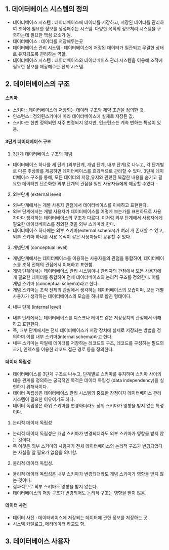 ## 1. 데이터베이스 시스템의 정의

- 데이터베이스 시스템 : 데이터베이스에 데이터를 저장하고, 저장된 데이터를 관리하여 조직에 필요한 정보를 생성해주는 시스템. 다양한 목적의 정보처리 시스템을 구축하는데 필요한 핵심 요소가 됨.
- 데이터베이스 : 데이터를 저장해두는곳
- 데이터베이스 관리 시스템 : 데이터베이스에 저장된 데이터가 일관되고 무결한 상태로 유지되도록 괸리하는 역할.
- 데이터베이스 시스템 : 데이터베이스와 데이터베이스 관리 시스템을 이용해 조작에 필요한 정보를 제공해주는 전체 시스템.







## 2. 데이터베이스의 구조

#### 스키마

- 스키마 : 데이터베이스에 저장되는 데이터 구조와 제약 조건을 정의한 것.
- 인스턴스 : 정의된스키마에 따라 데이터베이스에 실제로 저장된 값.
- 스키마는 한번 정의되면 자주 변경되지 않지만, 인스턴스는 계속 변하는 특성이 있음.

#### 3단계 데이터베이스 구조

1. 3단계 데이터베이스 구조의 개념

- 데이터베이스 하나를 세 단계 (외부단계, 개념 단계, 내부 단계)로 나누고, 각 단계별로 다른 추상화를 제공하면 데이터베이스를 효과적으로 관리할 수 있다. 3단계 데이터베이스 구조를 통해, 모든 데이터의 저장,유지와 관련된 복잡한 내용을 숨기고 필요한 데이터만 단순화한 외부 단계의 관점을 일반 사용자들에게 제공할 수있다.

2. 외부단계 (external level)

- 외부단계에서는 개별 사용자 관점에서 데이터베이스를 이해하고 표현한다.
- 외부 단계에서는 개별 사용자가 데이터베이스를 어떻게 보는가를 표현하므로 사용자마다 생각하는 데이터베이스의 구조가 다르다. 이처럼 외부 단계에서 사용자에게 필요한 데이터베이스를 정의한 것을 외부 스키마라 한다.
- 데이터베이스 하나에는 외부 스키마(external schema)가 여러 개 존재할 수 있고, 외부 스키마 하나를 사용 목적이 같은 사용자들이 공유할 수 있다.

3. 개념단계 (conceptual level)

- 개념단계에서는 데이터베이스를 이용하는 사용자들의 관점을 통합하여, 데이터베이스를 조직 전체의 관점에서 이해하고 표현함.
- 개념 단계에서는 데이터베이스 관리 시스템이나 관리자의 관점에서 모든 사용자에게 필요한 데이터를 통합하여 전체 데이터베이스의 논리적 구조를 정의한다. 이를 개념 스키마 (conceptual schema)라고 한다.
- 개념 스키마는 조직 전체의 관점에서 생각하는 데이터베이스의 모습이며, 모든 개별 사용자가 생각하는 데이터베이스의 모습을 하나로 합친 형태이다.

4. 내부 단계 (internal level)

- 내부 단계에서는 데이터베이스를 디스크나 테이프 같은 저장장치의 관점에서 이해하고 표현한다.
- 즉, 내부 단계에서는 전체 데이터베이스가 저장 장치에 실제로 저장되는 방법을 정의하며 이를 내부 스키마(internal schema)라고 한다.
- 내부 스키마는 파일에 데이터를 저장하는 레코드의 구조, 레코드를 구성하는 필드의 크기, 인덱스를 이용한 레코드 접근 경로 등을 정의한다.



#### 데이터 독립성

- 데이터베이스를 3단계 구조로 나누고, 단계별로 스키마를 유지하며 스키마 사이의 대응 관계를 정의하는 궁극적인 목적은 데이터 독립성 (data independency)을 실현하기 위해서이다.
- 데이터 독립성은 데이터베이스 관리 시스템의 중요한 장점이자 데이터베이스 관리 시스템이 필요한 이유이기도 하다.
- 데이터 독립성은 하위 스키마를 변경하더라도 상위 스키마가 영향을 받지 않는 특성이다.

1. 논리적 데이터 독립성

- 논리적 데이터 독립성은 개념 스키마가 변경되더라도 외부 스키마가 영향을 받지 않는 것이다.
- 즉 이것은 외부 스키마의 사용자가 전체 데이터베이스의 논리적 구조가 변경되었다는 사실을 알 필요가 없음을 의미함.

2. 물리적 데이터 독립성.

- 물리적 데이터 독립성은 내부 스키마가 변경되더라도 개념 스키마가 영향을 받지 않는 것이다.
- 결과적으로 외부 스키마도 영향을 받지 않는다.
- 데이터베이스의 저장 구조가 변경되어도 논리적 구조는 영향을 받지 않음.



#### 데이터 사전

- 데이터 사전 : 데이터베이스에 저장되는 데이터에 관한 정보를 저장하는 곳.
- 시스템 카탈로그, 메타데이터 라고도 함.





## 3. 데이터베이스 사용자

